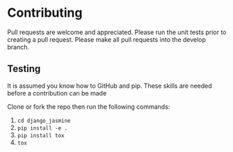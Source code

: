 # Contributing

Pull requests are welcome and appreciated. Please run the unit tests prior to creating a pull request.
Please make all pull requests into the develop branch.

## Testing

It is assumed you know how to GitHub and pip. These skills are needed before a contribution can be made

Clone or fork the repo then run the following commands:
1. `cd django_jasmine`  
2. `pip install -e .`
3. `pip install tox`
4. `tox`


